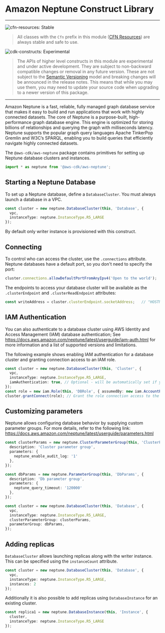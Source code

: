# Amazon Neptune Construct Library
<!--BEGIN STABILITY BANNER-->

---

![cfn-resources: Stable](https://img.shields.io/badge/cfn--resources-stable-success.svg?style=for-the-badge)

> All classes with the `Cfn` prefix in this module ([CFN Resources]) are always stable and safe to use.
>
> [CFN Resources]: https://docs.aws.amazon.com/cdk/latest/guide/constructs.html#constructs_lib

![cdk-constructs: Experimental](https://img.shields.io/badge/cdk--constructs-experimental-important.svg?style=for-the-badge)

> The APIs of higher level constructs in this module are experimental and under active development.
> They are subject to non-backward compatible changes or removal in any future version. These are
> not subject to the [Semantic Versioning](https://semver.org/) model and breaking changes will be
> announced in the release notes. This means that while you may use them, you may need to update
> your source code when upgrading to a newer version of this package.

---

<!--END STABILITY BANNER-->

Amazon Neptune is a fast, reliable, fully managed graph database service that makes it easy to build and run applications that work with highly connected datasets. The core of Neptune is a purpose-built, high-performance graph database engine. This engine is optimized for storing billions of relationships and querying the graph with milliseconds latency. Neptune supports the popular graph query languages Apache TinkerPop Gremlin and W3C’s SPARQL, enabling you to build queries that efficiently navigate highly connected datasets.

The `@aws-cdk/aws-neptune` package contains primitives for setting up Neptune database clusters and instances.

```ts nofixture
import * as neptune from '@aws-cdk/aws-neptune';
```

## Starting a Neptune Database

To set up a Neptune database, define a `DatabaseCluster`. You must always launch a database in a VPC. 

```ts
const cluster = new neptune.DatabaseCluster(this, 'Database', {
  vpc,
  instanceType: neptune.InstanceType.R5_LARGE
});
```

By default only writer instance is provisioned with this construct.

## Connecting

To control who can access the cluster, use the `.connections` attribute. Neptune databases have a default port, so
you don't need to specify the port:

```ts fixture=with-cluster
cluster.connections.allowDefaultPortFromAnyIpv4('Open to the world');
```

The endpoints to access your database cluster will be available as the `.clusterEndpoint` and `.clusterReadEndpoint`
attributes:

```ts fixture=with-cluster
const writeAddress = cluster.clusterEndpoint.socketAddress;   // "HOSTNAME:PORT"
```

## IAM Authentication

You can also authenticate to a database cluster using AWS Identity and Access Management (IAM) database authentication;
See <https://docs.aws.amazon.com/neptune/latest/userguide/iam-auth.html> for more information and a list of supported
versions and limitations.

The following example shows enabling IAM authentication for a database cluster and granting connection access to an IAM role.

```ts
const cluster = new neptune.DatabaseCluster(this, 'Cluster', {
  vpc,
  instanceType: neptune.InstanceType.R5_LARGE,
  iamAuthentication: true, // Optional - will be automatically set if you call grantConnect().
});
const role = new iam.Role(this, 'DBRole', { assumedBy: new iam.AccountPrincipal(this.account) });
cluster.grantConnect(role); // Grant the role connection access to the DB.
```

## Customizing parameters

Neptune allows configuring database behavior by supplying custom parameter groups.  For more details, refer to the
following link: <https://docs.aws.amazon.com/neptune/latest/userguide/parameters.html>

```ts
const clusterParams = new neptune.ClusterParameterGroup(this, 'ClusterParams', {
  description: 'Cluster parameter group',
  parameters: {
    neptune_enable_audit_log: '1'
  },
});

const dbParams = new neptune.ParameterGroup(this, 'DbParams', {
  description: 'Db parameter group',
  parameters: {
    neptune_query_timeout: '120000'
  },
});

const cluster = new neptune.DatabaseCluster(this, 'Database', {
  vpc,
  instanceType: neptune.InstanceType.R5_LARGE,
  clusterParameterGroup: clusterParams,
  parameterGroup: dbParams,
});
```

## Adding replicas

`DatabaseCluster` allows launching replicas along with the writer instance. This can be specified using the `instanceCount`
attribute.

```ts
const cluster = new neptune.DatabaseCluster(this, 'Database', {
  vpc,
  instanceType: neptune.InstanceType.R5_LARGE,
  instances: 2
});
```

Additionally it is also possible to add replicas using `DatabaseInstance` for an existing cluster.

```ts fixture=with-cluster
const replica1 = new neptune.DatabaseInstance(this, 'Instance', {
  cluster,
  instanceType: neptune.InstanceType.R5_LARGE
});
```
